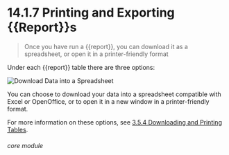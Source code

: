 # 14.1.7  <i class="fa fa-chart-line"></i> Printing and Exporting {{Report}}s

> Once you have run a {{report}}, you can download it as a spreadsheet, or open it in a printer-friendly format




Under each {{report}} table there are three options: 

![Download Data into a Spreadsheet](13.1.7a.png)

You can choose to download your data into a spreadsheet compatible with Excel or OpenOffice, or to open it in a new window in a printer-friendly format.

For more information on these options, see [3.5.4 Downloading and Printing Tables](/help/index/p/3.5.4).


###### core module

